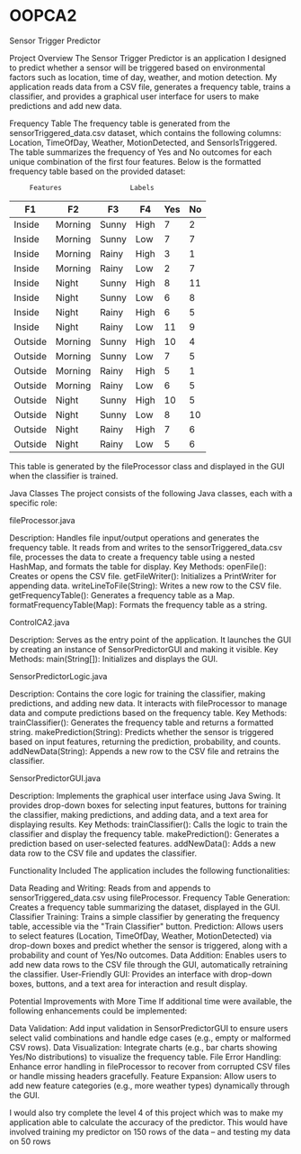 # OOPCA2
Sensor Trigger Predictor

Project Overview
The Sensor Trigger Predictor is an application I designed to predict whether a sensor will be triggered based on environmental factors such as location, time of day, weather, and motion detection. My application reads data from a CSV file, generates a frequency table, trains a classifier, and provides a graphical user interface for users to make predictions and add new data.

Frequency Table
The frequency table is generated from the sensorTriggered_data.csv dataset, which contains the following columns: Location, TimeOfDay, Weather, MotionDetected, and SensorIsTriggered. The table summarizes the frequency of Yes and No outcomes for each unique combination of the first four features. Below is the formatted frequency table based on the provided dataset:

         Features                 Labels
| F1      | F2      | F3    | F4   | Yes | No  |
|---------|---------|-------|------|-----|-----|
| Inside  | Morning | Sunny | High | 7   | 2   |
| Inside  | Morning | Sunny | Low  | 7   | 7   |
| Inside  | Morning | Rainy | High | 3   | 1   |
| Inside  | Morning | Rainy | Low  | 2   | 7   |
| Inside  | Night   | Sunny | High | 8   | 11  |
| Inside  | Night   | Sunny | Low  | 6   | 8   |
| Inside  | Night   | Rainy | High | 6   | 5   |
| Inside  | Night   | Rainy | Low  | 11  | 9   |
| Outside | Morning | Sunny | High | 10  | 4   |
| Outside | Morning | Sunny | Low  | 7   | 5   |
| Outside | Morning | Rainy | High | 5   | 1   |
| Outside | Morning | Rainy | Low  | 6   | 5   |
| Outside | Night   | Sunny | High | 10  | 5   |
| Outside | Night   | Sunny | Low  | 8   | 10  |
| Outside | Night   | Rainy | High | 7   | 6   |
| Outside | Night   | Rainy | Low  | 5   | 6   |

This table is generated by the fileProcessor class and displayed in the GUI when the classifier is trained.

Java Classes
The project consists of the following Java classes, each with a specific role:

fileProcessor.java

Description: Handles file input/output operations and generates the frequency table. It reads from and writes to the sensorTriggered_data.csv file, processes the data to create a frequency table using a nested HashMap, and formats the table for display.
Key Methods:
openFile(): Creates or opens the CSV file.
getFileWriter(): Initializes a PrintWriter for appending data.
writeLineToFile(String): Writes a new row to the CSV file.
getFrequencyTable(): Generates a frequency table as a Map.
formatFrequencyTable(Map): Formats the frequency table as a string.


ControlCA2.java

Description: Serves as the entry point of the application. It launches the GUI by creating an instance of SensorPredictorGUI and making it visible.
Key Methods:
main(String[]): Initializes and displays the GUI.


SensorPredictorLogic.java

Description: Contains the core logic for training the classifier, making predictions, and adding new data. It interacts with fileProcessor to manage data and compute predictions based on the frequency table.
Key Methods:
trainClassifier(): Generates the frequency table and returns a formatted string.
makePrediction(String): Predicts whether the sensor is triggered based on input features, returning the prediction, probability, and counts.
addNewData(String): Appends a new row to the CSV file and retrains the classifier.


SensorPredictorGUI.java

Description: Implements the graphical user interface using Java Swing. It provides drop-down boxes for selecting input features, buttons for training the classifier, making predictions, and adding data, and a text area for displaying results.
Key Methods:
trainClassifier(): Calls the logic to train the classifier and display the frequency table.
makePrediction(): Generates a prediction based on user-selected features.
addNewData(): Adds a new data row to the CSV file and updates the classifier.



Functionality Included
The application includes the following functionalities:

Data Reading and Writing: Reads from and appends to sensorTriggered_data.csv using fileProcessor.
Frequency Table Generation: Creates a frequency table summarizing the dataset, displayed in the GUI.
Classifier Training: Trains a simple classifier by generating the frequency table, accessible via the "Train Classifier" button.
Prediction: Allows users to select features (Location, TimeOfDay, Weather, MotionDetected) via drop-down boxes and predict whether the sensor is triggered, along with a probability and count of Yes/No outcomes.
Data Addition: Enables users to add new data rows to the CSV file through the GUI, automatically retraining the classifier.
User-Friendly GUI: Provides an interface with drop-down boxes, buttons, and a text area for interaction and result display.


Potential Improvements with More Time
If additional time were available, the following enhancements could be implemented:

Data Validation: Add input validation in SensorPredictorGUI to ensure users select valid combinations and handle edge cases (e.g., empty or malformed CSV rows).
Data Visualization: Integrate charts (e.g., bar charts showing Yes/No distributions) to visualize the frequency table.
File Error Handling: Enhance error handling in fileProcessor to recover from corrupted CSV files or handle missing headers gracefully.
Feature Expansion: Allow users to add new feature categories (e.g., more weather types) dynamically through the GUI.

I would also try complete the level 4 of this project which was to make my application able to calculate the accuracy of the predictor. This would have involved training my predictor on 150 rows of the data – and testing my data on 50 rows


